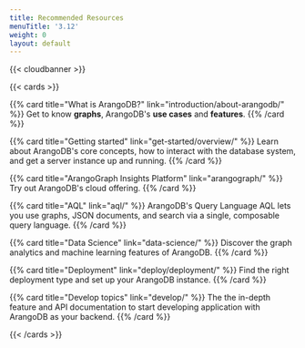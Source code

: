 ```yaml
---
title: Recommended Resources
menuTitle: '3.12'
weight: 0
layout: default
---
```


{{< cloudbanner >}}

{{< cards >}}

{{% card title="What is ArangoDB?" link="introduction/about-arangodb/" %}}
Get to know **graphs**, ArangoDB's **use cases** and **features**.
{{% /card %}}

{{% card title="Getting started" link="get-started/overview/" %}}
Learn about ArangoDB's core concepts, how to interact with the database system,
and get a server instance up and running.
{{% /card %}}

{{% card title="ArangoGraph Insights Platform" link="arangograph/" %}}
Try out ArangoDB's cloud offering.
{{% /card %}}

{{% card title="AQL" link="aql/" %}}
ArangoDB's Query Language AQL lets you use graphs, JSON documents, and search
via a single, composable query language.
{{% /card %}}

{{% card title="Data Science" link="data-science/" %}}
Discover the graph analytics and machine learning features of ArangoDB.
{{% /card %}}

{{% card title="Deployment" link="deploy/deployment/" %}}
Find the right deployment type and set up your ArangoDB instance.
{{% /card %}}

{{% card title="Develop topics" link="develop/" %}}
The the in-depth feature and API documentation to start developing application
with ArangoDB as your backend.
{{% /card %}}

{{< /cards >}}
